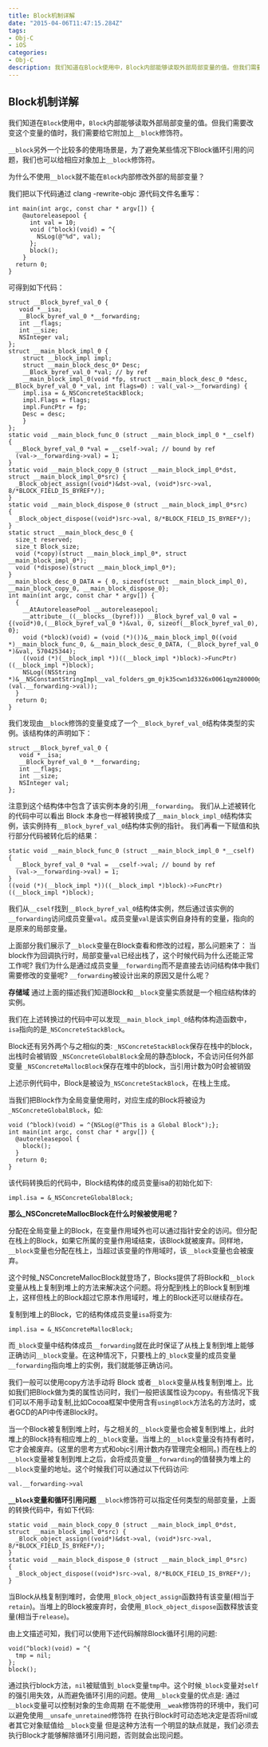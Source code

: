 ```yaml
---
title: Block机制详解
date: "2015-04-06T11:47:15.284Z"
tags:
- Obj-C
- iOS
categories:
- Obj-C
description: 我们知道在Block使用中，Block内部能够读取外部局部变量的值。但我们需要改变这个变量的值时，我们需要给它附加上`__block`修饰符。
---
```

## Block机制详解

我们知道在`Block`使用中，`Block`内部能够读取外部局部变量的值。但我们需要改变这个变量的值时，我们需要给它附加上`__block`修饰符。

`__block`另外一个比较多的使用场景是，为了避免某些情况下Block循环引用的问题，我们也可以给相应对象加上`__block`修饰符。

为什么不使用`__block`就不能在`Block`内部修改外部的局部变量？

我们把以下代码通过 clang -rewrite-objc 源代码文件名重写：

```objc
int main(int argc, const char * argv[]) {
    @autoreleasepool {
      int val = 10;
      void (^block)(void) = ^{
        NSLog(@"%d", val);
      };
      block();
    }
  return 0;
}
```

可得到如下代码：

```objc
struct __Block_byref_val_0 {
   void *__isa;
   __Block_byref_val_0 *__forwarding;
   int __flags;
   int __size;
   NSInteger val;
};
struct __main_block_impl_0 {
    struct __block_impl impl;
    struct __main_block_desc_0* Desc;
    __Block_byref_val_0 *val; // by ref
    __main_block_impl_0(void *fp, struct __main_block_desc_0 *desc, __Block_byref_val_0 *_val, int flags=0) : val(_val->__forwarding) {
    impl.isa = &_NSConcreteStackBlock;
    impl.Flags = flags;
    impl.FuncPtr = fp;
    Desc = desc;
    }
};
static void __main_block_func_0 (struct __main_block_impl_0 *__cself) {
  __Block_byref_val_0 *val = __cself->val; // bound by ref
  (val->__forwarding->val) = 1;
}
static void __main_block_copy_0 (struct __main_block_impl_0*dst, struct __main_block_impl_0*src) {
  _Block_object_assign((void*)&dst->val, (void*)src->val, 8/*BLOCK_FIELD_IS_BYREF*/);
}
static void __main_block_dispose_0 (struct __main_block_impl_0*src)   {
  _Block_object_dispose((void*)src->val, 8/*BLOCK_FIELD_IS_BYREF*/);
}
static struct __main_block_desc_0 {
  size_t reserved;
  size_t Block_size;
  void (*copy)(struct __main_block_impl_0*, struct __main_block_impl_0*);
  void (*dispose)(struct __main_block_impl_0*);
} 
__main_block_desc_0_DATA = { 0, sizeof(struct __main_block_impl_0), __main_block_copy_0, __main_block_dispose_0};
int main(int argc, const char * argv[]) {
  {   
    __AtAutoreleasePool __autoreleasepool; 
    __attribute__((__blocks__(byref))) __Block_byref_val_0 val = {(void*)0,(__Block_byref_val_0 *)&val, 0, sizeof(__Block_byref_val_0), 0};
    void (*block)(void) = (void (*)())&__main_block_impl_0((void *)__main_block_func_0, &__main_block_desc_0_DATA, (__Block_byref_val_0 *)&val, 570425344);
    ((void (*)(__block_impl *))((__block_impl *)block)->FuncPtr)((__block_impl *)block);
    NSLog((NSString *)&__NSConstantStringImpl__val_folders_gm_0jk35cwn1d3326x0061qym280000gn_T_main_d7fc4b_mi_0, (val.__forwarding->val));
  }
  return 0;
}
```

我们发现由`__block`修饰的变量变成了一个`__Block_byref_val_0`结构体类型的实例。该结构体的声明如下：

```objc
struct __Block_byref_val_0 {
   void *__isa;
   __Block_byref_val_0 *__forwarding;
   int __flags;
   int __size;
   NSInteger val;
};
```

注意到这个结构体中包含了该实例本身的引用`__forwarding`。
我们从上述被转化的代码中可以看出 Block 本身也一样被转换成了`__main_block_impl_0`结构体实例，该实例持有`__Block_byref_val_0`结构体实例的指针。
我们再看一下赋值和执行部分代码被转化后的结果：

```objc
static void __main_block_func_0 (struct __main_block_impl_0 *__cself) {
  __Block_byref_val_0 *val = __cself->val; // bound by ref
  (val->__forwarding->val) = 1;
}
((void (*)(__block_impl *))((__block_impl *)block)->FuncPtr)((__block_impl *)block);
```

我们从`__cself`找到`__Block_byref_val_0`结构体实例，然后通过该实例的`__forwarding`访问成员变量`val`。成员变量`val`是该实例自身持有的变量，指向的是原来的局部变量。

上面部分我们展示了`__block`变量在Block查看和修改的过程，那么问题来了：
当block作为回调执行时，局部变量`val`已经出栈了，这个时候代码为什么还能正常工作呢?
我们为什么是通过成员变量`__forwarding`而不是直接去访问结构体中我们需要修改的变量呢? `__forwarding`被设计出来的原因又是什么呢？

**存储域**
通过上面的描述我们知道Block和`__block`变量实质就是一个相应结构体的实例。

我们在上述转换过的代码中可以发现`__main_block_impl_0`结构体构造函数中， `isa`指向的是`_NSConcreteStackBlock`。

Block还有另外两个与之相似的类:
`_NSConcreteStackBlock`保存在栈中的block，出栈时会被销毁
`_NSConcreteGlobalBlock`全局的静态block，不会访问任何外部变量
`_NSConcreteMallocBlock`保存在堆中的block，当引用计数为0时会被销毁

上述示例代码中，Block是被设为`_NSConcreteStackBlock`，在栈上生成。

当我们把Block作为全局变量使用时，对应生成的Block将被设为`_NSConcreteGlobalBlock`，如:

```objc
void (^block)(void) = ^{NSLog(@"This is a Global Block");};
int main(int argc, const char * argv[]) {
  @autoreleasepool {
    block();
  }
  return 0;
}
```

该代码转换后的代码中，Block结构体的成员变量isa的初始化如下:

```objc
impl.isa = &_NSConcreteGlobalBlock;
```

**那么_NSConcreteMallocBlock在什么时候被使用呢？**

分配在全局变量上的Block，在变量作用域外也可以通过指针安全的访问。但分配在栈上的Block，如果它所属的变量作用域结束，该Block就被废弃。同样地，`__block`变量也分配在栈上，当超过该变量的作用域时，该`__block`变量也会被废弃。  

这个时候_NSConcreteMallocBlock就登场了，Blocks提供了将Block和`__block`变量从栈上复制到堆上的方法来解决这个问题。将分配到栈上的Block复制到堆上，这样但栈上的Block超过它原本作用域时，堆上的Block还可以继续存在。 

复制到堆上的Block，它的结构体成员变量`isa`将变为:

```objc
impl.isa = &_NSConcreteMallocBlock;
```

而`_block`变量中结构体成员`__forwarding`就在此时保证了从栈上复制到堆上能够正确访问`__block`变量。在这种情况下，只要栈上的`_block`变量的成员变量`__forwarding`指向堆上的实例，我们就能够正确访问。  

我们一般可以使用copy方法手动将 Block 或者`__block`变量从栈复制到堆上。比如我们把Block做为类的属性访问时，我们一般把该属性设为copy。有些情况下我们可以不用手动复制,比如Cocoa框架中使用含有`usingBlock`方法名的方法时，或者GCD的API中传递Block时。  

当一个Block被复制到堆上时，与之相关的`__block`变量也会被复制到堆上，此时堆上的Block持有相应堆上的`__block`变量。当堆上的`__block`变量没有持有者时，它才会被废弃。(这里的思考方式和objc引用计数内存管理完全相同。)
而在栈上的`__block`变量被复制到堆上之后，会将成员变量`__forwarding`的值替换为堆上的`__block`变量的地址。这个时候我们可以通过以下代码访问:

```objc
val.__forwarding->val
```

**`__block`变量和循环引用问题**
`__block`修饰符可以指定任何类型的局部变量，上面的转换代码中，有如下代码:

```objc
static void __main_block_copy_0 (struct __main_block_impl_0*dst, struct __main_block_impl_0*src) {
  _Block_object_assign((void*)&dst->val, (void*)src->val, 8/*BLOCK_FIELD_IS_BYREF*/);
}
static void __main_block_dispose_0 (struct __main_block_impl_0*src)   {
  _Block_object_dispose((void*)src->val, 8/*BLOCK_FIELD_IS_BYREF*/);
}
```

当Block从栈复制到堆时，会使用`_Block_object_assign`函数持有该变量(相当于`retain`)。当堆上的Block被废弃时，会使用`_Block_object_dispose`函数释放该变量(相当于`release`)。

由上文描述可知，我们可以使用下述代码解除Block循环引用的问题:

```objc
void(^block)(void) = ^{
  tmp = nil;
};
block();
```

通过执行block方法，`nil`被赋值到`_block`变量`tmp`中。这个时候`_block`变量对`self`的强引用失效，从而避免循环引用的问题。使用`__block`变量的优点是:
通过`__block`变量可以控制对象的生命周期
在不能使用`__weak`修饰符的环境中，我们可以避免使用`__unsafe_unretained`修饰符
在执行Block时可动态地决定是否将nil或者其它对象赋值给`__block`变量
但是这种方法有一个明显的缺点就是，我们必须去执行Block才能够解除循环引用问题，否则就会出现问题。

